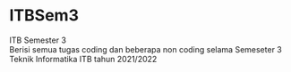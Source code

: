 # ITBSem3
ITB Semester 3<br>
Berisi semua tugas coding dan beberapa non coding selama Semeseter 3 Teknik Informatika ITB tahun 2021/2022
